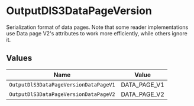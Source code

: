 # OutputDlS3DataPageVersion

Serialization format of data pages. Note that some reader implementations use Data page V2's attributes to work more efficiently, while others ignore it.


## Values

| Name                                  | Value                                 |
| ------------------------------------- | ------------------------------------- |
| `OutputDlS3DataPageVersionDataPageV1` | DATA_PAGE_V1                          |
| `OutputDlS3DataPageVersionDataPageV2` | DATA_PAGE_V2                          |